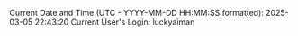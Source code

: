 Current Date and Time (UTC - YYYY-MM-DD HH:MM:SS formatted): 2025-03-05 22:43:20
Current User's Login: luckyaiman
